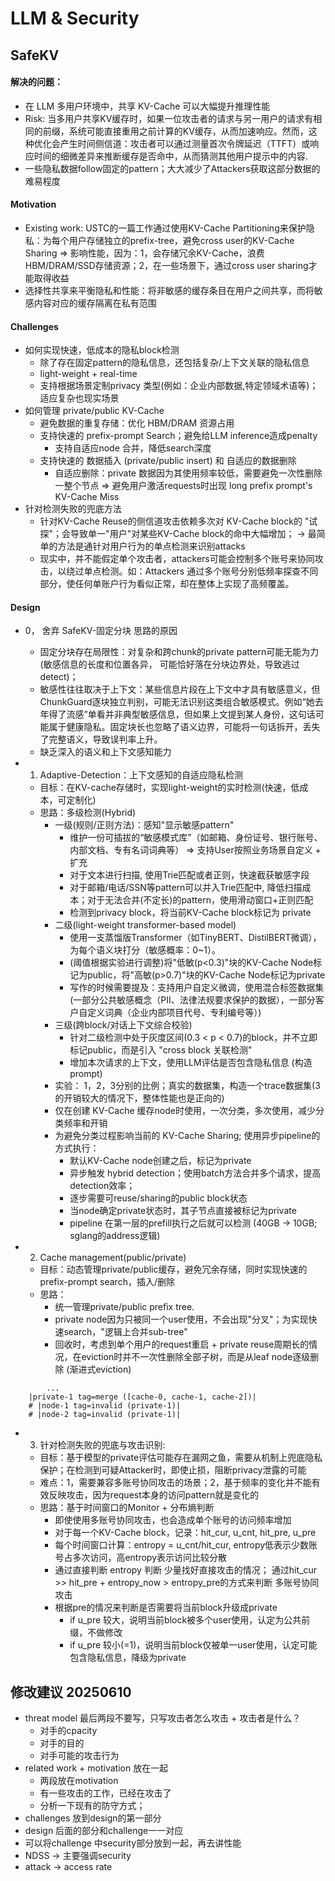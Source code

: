 # LLM & Security

## SafeKV
#### 解决的问题：
- 在 LLM 多用户环境中，共享 KV-Cache 可以大幅提升推理性能
- Risk: 当多用户共享KV缓存时，如果一位攻击者的请求与另一用户的请求有相同的前缀，系统可能直接重用之前计算的KV缓存，从而加速响应。然而，这种优化会产生时间侧信道：攻击者可以通过测量首次令牌延迟（TTFT）或响应时间的细微差异来推断缓存是否命中，从而猜测其他用户提示中的内容.
- 一些隐私数据follow固定的pattern；大大减少了Attackers获取这部分数据的难易程度

#### Motivation
- Existing work: USTC的一篇工作通过使用KV-Cache Partitioning来保护隐私：为每个用户存储独立的prefix-tree，避免cross user的KV-Cache Sharing  =>  影响性能，因为：1，会存储冗余KV-Cache，浪费HBM/DRAM/SSD存储资源；2，在一些场景下，通过cross user sharing才能取得收益
- 选择性共享来平衡隐私和性能：将非敏感的缓存条目在用户之间共享，而将敏感内容对应的缓存隔离在私有范围

#### Challenges
- 如何实现快速，低成本的隐私block检测
    - 除了存在固定pattern的隐私信息，还包括复杂/上下文关联的隐私信息
    - light-weight + real-time
    - 支持根据场景定制privacy 类型(例如：企业内部数据,特定领域术语等)；适应复杂也现实场景
- 如何管理 private/public KV-Cache
    - 避免数据的重复存储：优化 HBM/DRAM 资源占用
    - 支持快速的 prefix-prompt Search；避免给LLM inference造成penalty
        - 支持自适应node 合并，降低search深度
    - 支持快速的 数据插入 (private/public insert) 和 自适应的数据删除
        - 自适应删除：private 数据因为其使用频率较低，需要避免一次性删除一整个节点 => 避免用户激活requests时出现 long prefix prompt's KV-Cache Miss
- 针对检测失败的兜底方法
    - 针对KV-Cache Reuse的侧信道攻击依赖多次对 KV-Cache block的 "试探"；会导致单一"用户"对某些KV-Cache block的命中大幅增加； -> 最简单的方法是通针对用户行为的单点检测来识别attacks
    - 现实中，并不能假定单个攻击者，attackers可能会控制多个账号来协同攻击，以绕过单点检测。如：Attackers 通过多个账号分别低频率探查不同部分，使任何单账户行为看似正常，却在整体上实现了高频覆盖。

#### Design
- 0， 舍弃 SafeKV-固定分块 思路的原因
    - 固定分块存在局限性：对复杂和跨chunk的private pattern可能无能为力(敏感信息的长度和位置各异， 可能恰好落在分块边界处，导致逃过detect)；
    - 敏感性往往取决于上下文：某些信息片段在上下文中才具有敏感意义，但ChunkGuard逐块独立判别，可能无法识别这类组合敏感模式。例如“她去年得了流感”单看并非典型敏感信息，但如果上文提到某人身份，这句话可能属于健康隐私。固定块长也忽略了语义边界，可能将一句话拆开，丢失了完整语义，导致误判率上升。
    - 缺乏深入的语义和上下文感知能力

- 1. Adaptive-Detection：上下文感知的自适应隐私检测
    - 目标：在KV-cache存储时，实现light-weight的实时检测(快速，低成本，可定制化)
    - 思路：多级检测(Hybrid)
        - 一级(规则/正则方法)：感知"显示敏感pattern"
            - 维护一份可插拔的“敏感模式库”（如邮箱、身份证号、银行账号、内部文档、专有名词词典等） => 支持User按照业务场景自定义 + 扩充
            - 对于文本进行扫描, 使用Trie匹配或者正则，快速截获敏感字段
            - 对于邮箱/电话/SSN等pattern可以并入Trie匹配中, 降低扫描成本；对于无法合并(不定长)的pattern，使用滑动窗口+正则匹配
            - 检测到privacy block，将当前KV-Cache block标记为 private
        - 二级(light-weight transformer-based model)
            - 使用一支蒸馏版Transformer（如TinyBERT、DistilBERT微调），为每个语义块打分（敏感概率：0~1）。
            - (阈值根据实验进行调整)将"低敏(p<0.3)"块的KV-Cache Node标记为public，将"高敏(p>0.7)"块的KV-Cache Node标记为private
            - 写作的时候需要提及：支持用户自定义微调，使用混合标签数据集(一部分公共敏感概念（PII、法律法规要求保护的数据），一部分客户自定义词典（企业内部项目代号、专利编号等）) 
        - 三级(跨block/对话上下文综合校验)
            - 针对二级检测中处于灰度区间(0.3 < p < 0.7)的block，并不立即标记public，而是引入 "cross block 关联检测"
            - 增加本次请求的上下文，使用LLM评估是否包含隐私信息 (构造prompt)
        - 实验： 1，2，3分别的比例；真实的数据集，构造一个trace数据集(3的开销较大的情况下，整体性能也是正向的)
        - 仅在创建 KV-Cache 缓存node时使用，一次分类，多次使用，减少分类频率和开销
        - 为避免分类过程影响当前的 KV-Cache Sharing; 使用异步pipeline的方式执行：
            - 默认KV-Cache node创建之后，标记为private
            - 异步触发 hybrid detection；使用batch方法合并多个请求，提高detection效率；
            - 逐步需要可reuse/sharing的public block状态
            - 当node确定private状态时，其子节点直接被标记为private
            - pipeline 在第一层的prefill执行之后就可以检测 (40GB -> 10GB; sglang的address逻辑)

- 2. Cache management(public/private)
    - 目标：动态管理private/public缓存，避免冗余存储，同时实现快速的prefix-prompt search，插入/删除
    - 思路：
        - 统一管理private/public prefix tree.
        - private node因为只被同一个user使用，不会出现"分叉"；为实现快速search，"逻辑上合并sub-tree"
        - 回收时，考虑到单个用户的request重启 + private reuse周期长的情况，在eviction时并不一次性删除全部子树，而是从leaf node逐级删除 (渐进式eviction)

```shell
        ...
    |private-1 tag=merge ([cache-0, cache-1, cache-2])|
    # |node-1 tag=invalid (private-1)|
    # |node-2 tag=invalid (private-1)|
```

- 3. 针对检测失败的兜底与攻击识别: 
    - 目标：基于模型的private评估可能存在漏网之鱼，需要从机制上兜底隐私保护；在检测到可疑Attacker时，即使止损，阻断privacy泄露的可能
    - 难点：1，需要兼容多账号协同攻击的场景；2，基于频率的变化并不能有效反映攻击，因为request本身的访问pattern就是变化的
    - 思路：基于时间窗口的Monitor + 分布熵判断
        - 即使使用多账号协同攻击，也会造成单个账号的访问频率增加
        - 对于每一个KV-Cache block，记录：hit_cur, u_cnt, hit_pre, u_pre
        - 每个时间窗口计算：entropy = u_cnt/hit_cur, entropy低表示少数账号占多次访问，高entropy表示访问比较分散
        - 通过直接判断 entropy 判断 少量找好直接攻击的情况； 通过hit_cur >> hit_pre + entropy_now > entropy_pre的方式来判断 多账号协同攻击
        - 根据pre的情况来判断是否需要将当前block升级成private
            - if u_pre 较大，说明当前block被多个user使用，认定为公共前缀，不做修改
            - if u_pre 较小(=1)，说明当前block仅被单一user使用，认定可能包含隐私信息，降级为private

## 修改建议 20250610
- threat model 最后两段不要写，只写攻击者怎么攻击 + 攻击者是什么？
    - 对手的cpacity
    - 对手的目的
    - 对手可能的攻击行为
- related work + motivation 放在一起
    - 两段放在motivation
    - 有一些攻击的工作，已经在攻击了
    - 分析一下现有的防守方式；
- challenges 放到design的第一部分
- design 后面的部分和challenge一一对应
- 可以将challenge 中security部分放到一起，再去讲性能
- NDSS -> 主要强调security
- attack -> access rate